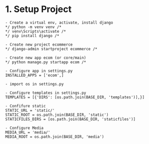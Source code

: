 # 1. Setup Project

    - Create a virtual env, activate, install django
    */ python -m venv venv /*
    */ venv\Scripts\activate /*
    */ pip install django /*

    - Create new project ecommerce
    */ django-admin startproject ecommerce /*

    - Create new app ecom (or core/main)
    */ python manage.py startapp ecom /*

    - Configure app in settings.py
    INSTALLED_APPS = ['ecom',]

    - import os in settings.py

    - Configure templates in settings.py 
    TEMPLATES = [{'DIRS': [os.path.join(BASE_DIR, 'templates')],}]

    - Confifure static
    STATIC_URL = 'static/'
    STATIC_ROOT = os.path.join(BASE_DIR, 'static')
    STATICFILES_DIRS = [os.path.join(BASE_DIR, 'staticfiles')]

    - Configure Media
    MEDIA_URL = 'media/'
    MEDIA_ROOT = os.path.join(BASE_DIR, 'media')